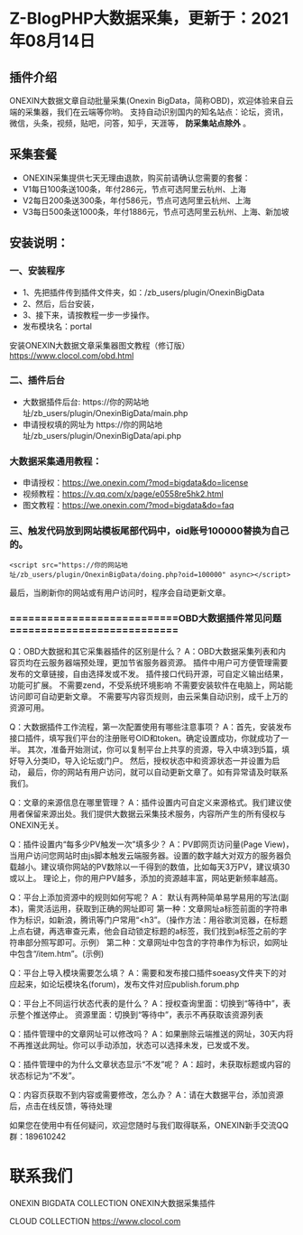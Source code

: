 # Z-BlogPHP大数据采集，更新于：2021年08月14日

## 插件介绍
ONEXIN大数据文章自动批量采集(Onexin BigData，简称OBD)，欢迎体验来自云端的采集器，我们在云端等你哟。
支持自动识别国内的知名站点：论坛，资讯，微信，头条，视频，贴吧，问答，知乎，天涯等， **防采集站点除外** 。

## 采集套餐 
* ONEXIN采集提供七天无理由退款，购买前请确认您需要的套餐：
* V1每日100条送100条，年付286元，节点可选阿里云杭州、上海
* V2每日200条送300条，年付586元，节点可选阿里云杭州、上海
* V3每日500条送1000条，年付1886元，节点可选阿里云杭州、上海、新加坡

## 安装说明：

### 一、安装程序
* 1、先把插件传到插件文件夹，如：/zb_users/plugin/OnexinBigData
* 2、然后，后台安装，
* 3、接下来，请按教程一步一步操作。
* 发布模块名：portal

安装ONEXIN大数据文章采集器图文教程（修订版）
https://www.clocol.com/obd.html

### 二、插件后台
* 大数据插件后台: https://你的网站地址/zb_users/plugin/OnexinBigData/main.php
* 申请授权填的网址为 https://你的网站地址/zb_users/plugin/OnexinBigData/api.php

### 大数据采集通用教程：
* 申请授权：https://we.onexin.com/?mod=bigdata&do=license
* 视频教程：https://v.qq.com/x/page/e0558re5hk2.html
* 图文教程：https://we.onexin.com/?mod=bigdata&do=faq


### 三、触发代码放到网站模板尾部代码中，oid账号100000替换为自己的。
```
<script src="https://你的网站地址/zb_users/plugin/OnexinBigData/doing.php?oid=100000" async></script>
```
最后，当刷新你的网站或有用户访问时，程序会自动更新文章。

### ===========================OBD大数据插件常见问题===========================

Q：OBD大数据和其它采集器插件的区别是什么？
A：OBD大数据采集列表和内容页均在云服务器端预处理，更加节省服务器资源。
插件中用户可方便管理需要发布的文章链接，自由选择发或不发。
插件接口代码开源，可自定义输出结果，功能可扩展。
不需要zend，不受系统环境影响
不需要安装软件在电脑上，网站能访问即可自动更新文章。
不需要写内容页规则，由云采集自动识别，成千上万的资源可用。

Q：大数据插件工作流程，第一次配置使用有哪些注意事项？
A：首先，安装发布接口插件，填写我们平台的注册账号OID和token。确定设置成功，你就成功了一半。
其次，准备开始测试，你可以复制平台上共享的资源，导入中填3到5篇，填好导入分类ID，导入论坛或门户。
然后，授权状态中和资源状态一并设置为启动，
最后，你的网站有用户访问，就可以自动更新文章了。如有异常请及时联系我们。

Q：文章的来源信息在哪里管理？
A：插件设置内可自定义来源格式。我们建议使用者保留来源出处。我们提供大数据云采集技术服务，内容所产生的所有侵权与ONEXIN无关。

Q：插件设置内“每多少PV触发一次”填多少？
A：PV即网页访问量(Page View)，当用户访问您网站时由js脚本触发云端服务器。设置的数字越大对双方的服务器负载越小。建议填你网站的PV数除以一千得到的数值，比如每天3万PV，建议填30或以上。
理论上，你的用户PV越多，添加的资源越丰富，网站更新频率越高。

Q：平台上添加资源中的规则如何写呢？
A： 默认有两种简单易学易用的写法(副本)，需灵活运用，获取到正确的网址即可
第一种：文章网址a标签前面的字符串作为标识，如新浪，腾讯等门户常用“<h3”。（操作方法：用谷歌浏览器，在标题上点右键，再选审查元素，他会自动锁定标题的a标签，我们找到a标签之前的字符串部分照写即可。示例）
第二种：文章网址中包含的字符串作为标识，如网址中包含“/item.htm”。(示例)

Q：平台上导入模块需要怎么填？
A：需要和发布接口插件soeasy文件夹下的对应起来，如论坛模块名(forum)，发布文件对应publish.forum.php

Q：平台上不同运行状态代表的是什么？
A：授权查询里面：切换到“等待中”，表示整个推送停止。
资源里面：切换到“等待中”，表示不再获取该资源列表

Q：插件管理中的文章网址可以修改吗？
A：如果删除云端推送的网址，30天内将不再推送此网址。你可以手动添加，状态可以选择未发，已发或不发。

Q：插件管理中的为什么文章状态显示“不发”呢？
A：超时，未获取标题或内容的状态标记为“不发”。

Q：内容页获取不到内容或需要修改，怎么办？
A：请在大数据平台，添加资源后，点击在线反馈，等待处理

如果您在使用中有任何疑问，欢迎您随时与我们取得联系，ONEXIN新手交流QQ群：189610242

# 联系我们

ONEXIN BIGDATA COLLECTION
ONEXIN大数据采集插件

CLOUD COLLECTION
https://www.clocol.com
